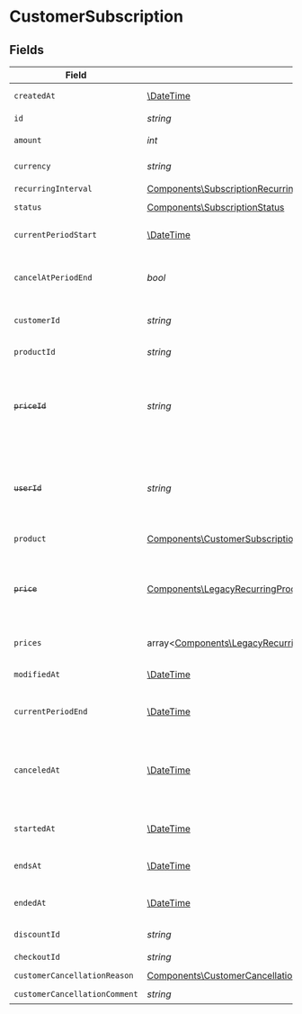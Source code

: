 # CustomerSubscription


## Fields

| Field                                                                                                                                                                                                                                                                                                                         | Type                                                                                                                                                                                                                                                                                                                          | Required                                                                                                                                                                                                                                                                                                                      | Description                                                                                                                                                                                                                                                                                                                   |
| ----------------------------------------------------------------------------------------------------------------------------------------------------------------------------------------------------------------------------------------------------------------------------------------------------------------------------- | ----------------------------------------------------------------------------------------------------------------------------------------------------------------------------------------------------------------------------------------------------------------------------------------------------------------------------- | ----------------------------------------------------------------------------------------------------------------------------------------------------------------------------------------------------------------------------------------------------------------------------------------------------------------------------- | ----------------------------------------------------------------------------------------------------------------------------------------------------------------------------------------------------------------------------------------------------------------------------------------------------------------------------- |
| `createdAt`                                                                                                                                                                                                                                                                                                                   | [\DateTime](https://www.php.net/manual/en/class.datetime.php)                                                                                                                                                                                                                                                                 | :heavy_check_mark:                                                                                                                                                                                                                                                                                                            | Creation timestamp of the object.                                                                                                                                                                                                                                                                                             |
| `id`                                                                                                                                                                                                                                                                                                                          | *string*                                                                                                                                                                                                                                                                                                                      | :heavy_check_mark:                                                                                                                                                                                                                                                                                                            | The ID of the object.                                                                                                                                                                                                                                                                                                         |
| `amount`                                                                                                                                                                                                                                                                                                                      | *int*                                                                                                                                                                                                                                                                                                                         | :heavy_check_mark:                                                                                                                                                                                                                                                                                                            | The amount of the subscription.                                                                                                                                                                                                                                                                                               |
| `currency`                                                                                                                                                                                                                                                                                                                    | *string*                                                                                                                                                                                                                                                                                                                      | :heavy_check_mark:                                                                                                                                                                                                                                                                                                            | The currency of the subscription.                                                                                                                                                                                                                                                                                             |
| `recurringInterval`                                                                                                                                                                                                                                                                                                           | [Components\SubscriptionRecurringInterval](../../Models/Components/SubscriptionRecurringInterval.md)                                                                                                                                                                                                                          | :heavy_check_mark:                                                                                                                                                                                                                                                                                                            | N/A                                                                                                                                                                                                                                                                                                                           |
| `status`                                                                                                                                                                                                                                                                                                                      | [Components\SubscriptionStatus](../../Models/Components/SubscriptionStatus.md)                                                                                                                                                                                                                                                | :heavy_check_mark:                                                                                                                                                                                                                                                                                                            | N/A                                                                                                                                                                                                                                                                                                                           |
| `currentPeriodStart`                                                                                                                                                                                                                                                                                                          | [\DateTime](https://www.php.net/manual/en/class.datetime.php)                                                                                                                                                                                                                                                                 | :heavy_check_mark:                                                                                                                                                                                                                                                                                                            | The start timestamp of the current billing period.                                                                                                                                                                                                                                                                            |
| `cancelAtPeriodEnd`                                                                                                                                                                                                                                                                                                           | *bool*                                                                                                                                                                                                                                                                                                                        | :heavy_check_mark:                                                                                                                                                                                                                                                                                                            | Whether the subscription will be canceled at the end of the current period.                                                                                                                                                                                                                                                   |
| `customerId`                                                                                                                                                                                                                                                                                                                  | *string*                                                                                                                                                                                                                                                                                                                      | :heavy_check_mark:                                                                                                                                                                                                                                                                                                            | The ID of the subscribed customer.                                                                                                                                                                                                                                                                                            |
| `productId`                                                                                                                                                                                                                                                                                                                   | *string*                                                                                                                                                                                                                                                                                                                      | :heavy_check_mark:                                                                                                                                                                                                                                                                                                            | The ID of the subscribed product.                                                                                                                                                                                                                                                                                             |
| ~~`priceId`~~                                                                                                                                                                                                                                                                                                                 | *string*                                                                                                                                                                                                                                                                                                                      | :heavy_check_mark:                                                                                                                                                                                                                                                                                                            | : warning: ** DEPRECATED **: This will be removed in a future release, please migrate away from it as soon as possible.                                                                                                                                                                                                       |
| ~~`userId`~~                                                                                                                                                                                                                                                                                                                  | *string*                                                                                                                                                                                                                                                                                                                      | :heavy_check_mark:                                                                                                                                                                                                                                                                                                            | : warning: ** DEPRECATED **: This will be removed in a future release, please migrate away from it as soon as possible.                                                                                                                                                                                                       |
| `product`                                                                                                                                                                                                                                                                                                                     | [Components\CustomerSubscriptionProduct](../../Models/Components/CustomerSubscriptionProduct.md)                                                                                                                                                                                                                              | :heavy_check_mark:                                                                                                                                                                                                                                                                                                            | N/A                                                                                                                                                                                                                                                                                                                           |
| ~~`price`~~                                                                                                                                                                                                                                                                                                                   | [Components\LegacyRecurringProductPriceFixed\|Components\LegacyRecurringProductPriceCustom\|Components\LegacyRecurringProductPriceFree\|Components\ProductPriceFixed\|Components\ProductPriceCustom\|Components\ProductPriceFree\|Components\ProductPriceMeteredUnit](../../Models/Components/CustomerSubscriptionPrice.md)   | :heavy_check_mark:                                                                                                                                                                                                                                                                                                            | : warning: ** DEPRECATED **: This will be removed in a future release, please migrate away from it as soon as possible.                                                                                                                                                                                                       |
| `prices`                                                                                                                                                                                                                                                                                                                      | array<[Components\LegacyRecurringProductPriceFixed\|Components\LegacyRecurringProductPriceCustom\|Components\LegacyRecurringProductPriceFree\|Components\ProductPriceFixed\|Components\ProductPriceCustom\|Components\ProductPriceFree\|Components\ProductPriceMeteredUnit](../../Models/Components/CustomerSubscriptionPrices.md)> | :heavy_check_mark:                                                                                                                                                                                                                                                                                                            | List of enabled prices for the subscription.                                                                                                                                                                                                                                                                                  |
| `modifiedAt`                                                                                                                                                                                                                                                                                                                  | [\DateTime](https://www.php.net/manual/en/class.datetime.php)                                                                                                                                                                                                                                                                 | :heavy_check_mark:                                                                                                                                                                                                                                                                                                            | Last modification timestamp of the object.                                                                                                                                                                                                                                                                                    |
| `currentPeriodEnd`                                                                                                                                                                                                                                                                                                            | [\DateTime](https://www.php.net/manual/en/class.datetime.php)                                                                                                                                                                                                                                                                 | :heavy_check_mark:                                                                                                                                                                                                                                                                                                            | The end timestamp of the current billing period.                                                                                                                                                                                                                                                                              |
| `canceledAt`                                                                                                                                                                                                                                                                                                                  | [\DateTime](https://www.php.net/manual/en/class.datetime.php)                                                                                                                                                                                                                                                                 | :heavy_check_mark:                                                                                                                                                                                                                                                                                                            | The timestamp when the subscription was canceled. The subscription might still be active if `cancel_at_period_end` is `true`.                                                                                                                                                                                                 |
| `startedAt`                                                                                                                                                                                                                                                                                                                   | [\DateTime](https://www.php.net/manual/en/class.datetime.php)                                                                                                                                                                                                                                                                 | :heavy_check_mark:                                                                                                                                                                                                                                                                                                            | The timestamp when the subscription started.                                                                                                                                                                                                                                                                                  |
| `endsAt`                                                                                                                                                                                                                                                                                                                      | [\DateTime](https://www.php.net/manual/en/class.datetime.php)                                                                                                                                                                                                                                                                 | :heavy_check_mark:                                                                                                                                                                                                                                                                                                            | The timestamp when the subscription will end.                                                                                                                                                                                                                                                                                 |
| `endedAt`                                                                                                                                                                                                                                                                                                                     | [\DateTime](https://www.php.net/manual/en/class.datetime.php)                                                                                                                                                                                                                                                                 | :heavy_check_mark:                                                                                                                                                                                                                                                                                                            | The timestamp when the subscription ended.                                                                                                                                                                                                                                                                                    |
| `discountId`                                                                                                                                                                                                                                                                                                                  | *string*                                                                                                                                                                                                                                                                                                                      | :heavy_check_mark:                                                                                                                                                                                                                                                                                                            | The ID of the applied discount, if any.                                                                                                                                                                                                                                                                                       |
| `checkoutId`                                                                                                                                                                                                                                                                                                                  | *string*                                                                                                                                                                                                                                                                                                                      | :heavy_check_mark:                                                                                                                                                                                                                                                                                                            | N/A                                                                                                                                                                                                                                                                                                                           |
| `customerCancellationReason`                                                                                                                                                                                                                                                                                                  | [Components\CustomerCancellationReason](../../Models/Components/CustomerCancellationReason.md)                                                                                                                                                                                                                                | :heavy_check_mark:                                                                                                                                                                                                                                                                                                            | N/A                                                                                                                                                                                                                                                                                                                           |
| `customerCancellationComment`                                                                                                                                                                                                                                                                                                 | *string*                                                                                                                                                                                                                                                                                                                      | :heavy_check_mark:                                                                                                                                                                                                                                                                                                            | N/A                                                                                                                                                                                                                                                                                                                           |
